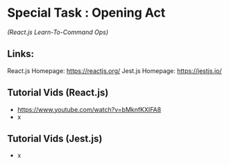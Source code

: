 # Special Task : Opening Act 
*(React.js Learn-To-Command Ops)*

## Links:

React.js Homepage: https://reactjs.org/
Jest.js Homepage: https://jestjs.io/

## Tutorial Vids (React.js)
* https://www.youtube.com/watch?v=bMknfKXIFA8
* x

## Tutorial Vids (Jest.js)
* x
